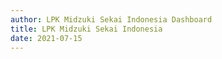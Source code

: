```yaml
---
author: LPK Midzuki Sekai Indonesia Dashboard
title: LPK Midzuki Sekai Indonesia
date: 2021-07-15
---
```


